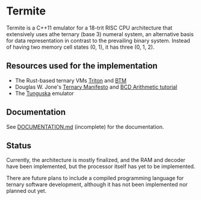 # Termite
Termite is a C++11 emulator for a 18-trit RISC CPU architecture that extensively uses athe ternary (base 3) numeral system, an alternative basis for data representation in contrast to the prevailing binary system. Instead of having two memory cell states (0, 1), it has three (0, 1, 2).

## Resources used for the implementation
* The Rust-based ternary VMs [Triton]([https://github.com/patrislav/triton]) and [BTM](https://github.com/jdanford/btm)
* Douglas W. Jone's [Ternary Manifesto](https://homepage.cs.uiowa.edu/~dwjones/ternary/) and [BCD Arithmetic tutorial](https://homepage.cs.uiowa.edu/~dwjones/bcd/bcd.html)
* The [Tunguska](http://tunguska.sourceforge.net/about.html) emulator

## Documentation
See [DOCUMENTATION.md](DOCUMENTATION.md) (incomplete) for the documentation.

## Status
Currently, the architecture is mostly finalized, and the RAM and decoder have been implemented, but the processor itself has yet to be implemented.

There are future plans to include a compiled programming language for ternary software development, although it has not been implemented nor planned out yet.

<!-- Tssermite is a stack-based virtual machine based on balanced ternary arithmetic, implemented in C++11. 

This project is very much a work-in-progress, and currently, the virtual machine is unfinished. Future plans include a toolchain featuring a lightweight operating system and compiled programming language for ternary software development, although neither have been implemented or planned out yet.

## What is balanced ternary?
Unlike the prevailing binary representation, a balanced ternary integer is in base 3, and each digit can have the values 1, 0, or −1. Since it is inconvenient to write -1 as a digit, the letter "T" is often used as a substitute. For example, decimal 11 = 3^2 + 3^1 - 3^0, thus it can be written as "11T". -->
